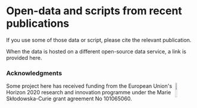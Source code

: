 # Open-data and scripts from recent publications

If you use some of those data or script, please cite the relevant publication.

When the data is hosted on a different open-source data service, a link is provided here.

### Acknowledgments ###

<img src="docs/source/_static/logo/msca.png" width="10%" align="right"/></a>

Some project here has received funding from the European Union's Horizon 2020 research and innovation programme
under the Marie Skłodowska-Curie grant agreement No 101065060.

